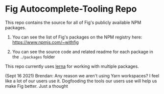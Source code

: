 # Fig Autocomplete-Tooling Repo


This repo contains the source for all of Fig's publicly available NPM packages.

1. You can see the list of Fig's packages on the NPM registry here: https://www.npmjs.com/~withfig

2. You can see the source code and related readme for each package in the `./packages` folder


This repo currently uses [lerna](https://lerna.js.org/) for working with multiple packages.



(Sept 16 2021) Brendan: Any reason we aren't using Yarn workspaces? I feel like a lot of our users use it. Dogfooding the tools our users use will help us make Fig better. Just a thought


